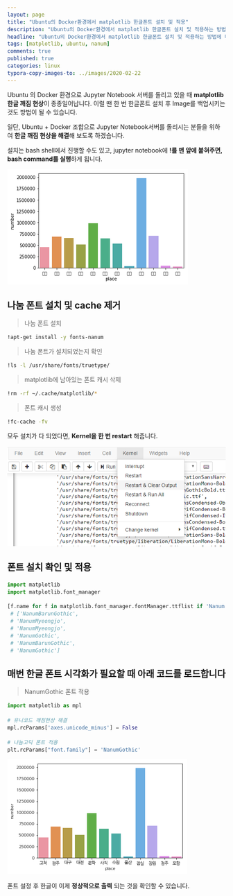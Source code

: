 ```yaml
---
layout: page
title: "Ubuntu의 Docker환경에서 matplotlib 한글폰트 설치 및 적용"
description: "Ubuntu의 Docker환경에서 matplotlib 한글폰트 설치 및 적용하는 방법에 대한 내용입니다."
headline: "Ubuntu의 Docker환경에서 matplotlib 한글폰트 설치 및 적용하는 방법에 대한 내용입니다."
tags: [matplotlib, ubuntu, nanum]
comments: true
published: true
categories: linux
typora-copy-images-to: ../images/2020-02-22
---
```




Ubuntu 의 Docker 환경으로 Jupyter Notebook 서버를 돌리고 있을 때 **matplotlib 한글 깨짐 현상**이 종종일어납니다. 이럴 땐 한 번 한글폰트 설치 후 Image를 백업시키는 것도 방법이 될 수 있습니다. 

일단, Ubuntu + Docker 조합으로 Jupyter Notebook서버를 돌리시는 분들을 위하여 **한글 깨짐 현상을 해결**해 보도록 하겠습니다.

설치는 bash shell에서 진행할 수도 있고, jupyter notebook에 **!를 맨 앞에 붙혀주면, bash command를 실행**하게 됩니다.



![2020-0222-blog-01](../images/2020-02-22/2020-0222-blog-01.png)



## 나눔 폰트 설치 및 cache 제거

> 나눔 폰트 설치

```bash
!apt-get install -y fonts-nanum
```



> 나눔 폰트가 설치되었는지 확인

```bash
!ls -l /usr/share/fonts/truetype/
```



> matplotlib에 남아있는 폰트 캐시 삭제

```bash
!rm -rf ~/.cache/matplotlib/*
```



> 폰트 캐시 생성

```bash
!fc-cache -fv
```



모두 설치가 다 되었다면, **Kernel을 한 번 restart** 해줍니다.

![image-20200222192255288](../images/2020-02-22/image-20200222192255288.png)





## 폰트 설치 확인 및 적용

```python
import matplotlib    
import matplotlib.font_manager

[f.name for f in matplotlib.font_manager.fontManager.ttflist if 'Nanum' in f.name]
 # ['NanumBarunGothic',
 # 'NanumMyeongjo',
 # 'NanumMyeongjo',
 # 'NanumGothic',
 # 'NanumBarunGothic',
 # 'NanumGothic']
```



## 매번 한글 폰트 시각화가 필요할 때 아래 코드를 로드합니다

> NanumGothic 폰트 적용

```python
import matplotlib as mpl

# 유니코드 깨짐현상 해결
mpl.rcParams['axes.unicode_minus'] = False

# 나눔고딕 폰트 적용
plt.rcParams["font.family"] = 'NanumGothic'
```



![2020-0222-blog-02](../images/2020-02-22/2020-0222-blog-02.png)



폰트 설정 후 한글이 이제 **정상적으로 출력** 되는 것을 확인할 수 있습니다.

